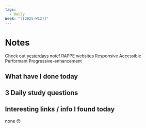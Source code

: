 ```yaml
---
tags:
  - Daily
Week: "[[2025-W12]]"
---
```


# Notes

Check out [yesterdays](2025-03-16) note!
RAPPE websites
Responsive
Accessible
Performant
Progressive-enhancement

## What have I done today

## 3 Daily study questions

## Interesting links / info I found today

none 😔
